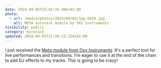 ```yaml
---
date: 2024-09-05T15:42:15.406+02:00
photo:
  - url: /media/photos/2024/09/05/img-5829.jpg
    alt: META eurorack module by OXI Instruments
visibility: public
category: eurorack
updated: 2024-09-05T15:50:23.124+02:00
---
```


I just received the [Meta module from Oxy Instruments](https://oxiinstruments.com/product/oxi-meta/). It's a perfect tool for live performances and transitions. I'm eager to use it at the end of the chain to add DJ effects to my tracks. This is going to be crazy!
